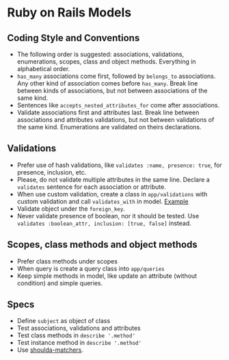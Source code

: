 # Ruby on Rails Models

## Coding Style and Conventions

* The following order is suggested: associations, validations, enumerations, scopes, class and object methods. Everything in alphabetical order.
* `has_many` associations come first, followed by `belongs_to` associations. Any other kind of association comes before `has_many`. Break line between kinds of associations, but not between associations of the same kind.
* Sentences like `accepts_nested_attributes_for` come after associations.
* Validate associations first and attributes last. Break line between associations and attributes validations, but not between validations of the same kind. Enumerations are validated on theirs declarations.

## Validations

* Prefer use of hash validations, like `validates :name, presence: true`, for presence, inclusion, etc.
* Please, do not validate multiple attributes in the same line. Declare a `validates` sentence for each association or attribute.
* When use custom validation, create a class in `app/validations` with custom validation and call `validates_with` in model. [Example](http://apidock.com/rails/ActiveModel/Validations/ClassMethods/validates_with)
* Validate object under the `foreign_key`.
* Never validate presence of boolean, nor it should be tested. Use `validates :boolean_attr, inclusion: [true, false]` instead.

## Scopes, class methods and object methods

* Prefer class methods under scopes
* When query is create a query class into `app/queries`
* Keep simple methods in model, like update an attribute (without condition) and simple queries.

## Specs

* Define `subject` as object of class
* Test associations, validations and attributes
* Test class methods in `describe '.method'`
* Test instance method in `describe '.method'`
* Use [shoulda-matchers](https://github.com/thoughtbot/shoulda-matchers).
